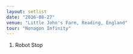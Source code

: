 ```yaml
---
layout: setlist
date: "2016-08-27"
venue: "Little John's Farm, Reading, England"
tour: "Nonagon Infinity"
---
```



 1. Robot Stop


